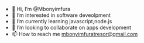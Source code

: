 - 👋 Hi, I’m @Mbonyimfura
- 👀 I’m interested in software deveolpment
- 🌱 I’m currently learning  javascript,node.js
- 💞️ I’m looking to collaborate on apps development
- 📫 How to reach me mbonyimfuratresor@gmail.com

<!---
Mbonyimfura/Mbonyimfura is a ✨ special ✨ repository because its `README.md` (this file) appears on your GitHub profile.
You can click the Preview link to take a look at your changes.
--->

